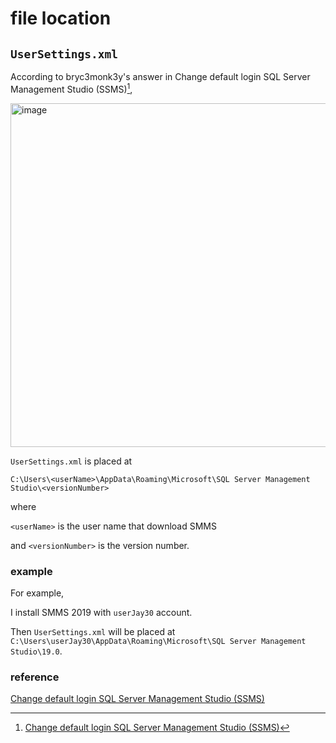 # file location
## `UserSettings.xml`
According to bryc3monk3y's answer in Change default login SQL Server Management Studio (SSMS)[^1],

<img width="550" alt="image" src="https://github.com/user-attachments/assets/c0b76c57-14c5-4e06-b4a8-35d0621f08ad" />

`UserSettings.xml` is placed at

```
C:\Users\<userName>\AppData\Roaming\Microsoft\SQL Server Management Studio\<versionNumber>
```

where 

`<userName>` is the user name that download SMMS 

and `<versionNumber>` is the version number.

### example

For example, 

I install SMMS 2019 with `userJay30` account.

Then `UserSettings.xml` will be placed at `C:\Users\userJay30\AppData\Roaming\Microsoft\SQL Server Management Studio\19.0`.

### reference
[Change default login SQL Server Management Studio (SSMS)](https://stackoverflow.com/questions/9427662/change-default-login-sql-server-management-studio-ssms)

[^1]: [Change default login SQL Server Management Studio (SSMS)](https://stackoverflow.com/questions/9427662/change-default-login-sql-server-management-studio-ssms)
